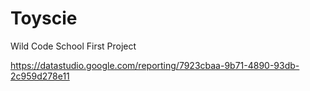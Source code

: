 # Toyscie
Wild Code School First Project

https://datastudio.google.com/reporting/7923cbaa-9b71-4890-93db-2c959d278e11
